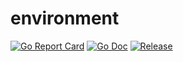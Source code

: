 # environment

[![Go Report Card](https://goreportcard.com/badge/github.com/dangersalad/go-environment?style=flat-square)](https://goreportcard.com/report/github.com/dangersalad/go-environment)
[![Go Doc](https://img.shields.io/badge/godoc-reference-blue.svg?style=flat-square)](https://godoc.org/github.com/dangersalad/go-environment)
[![Release](https://img.shields.io/github/release/dangersalad/go-environment.svg?style=flat-square)](https://github.com/dangersalad/go-environment/releases/latest)

